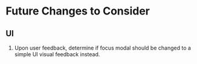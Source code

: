 # Future Changes to Consider

## UI

1. Upon user feedback, determine if focus modal should be changed to a simple UI visual feedback instead.
